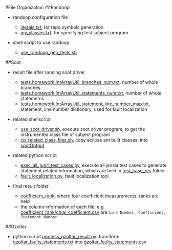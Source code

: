 #File Organization
##Randoop
- randoop configuration file
  - [literals.txt](literals.txt), for repo symbols generation
  - [my_classes.txt](my_classes.txt), for specifying test subject program

- shell script to use randoop
  - [use_randoop_gen_tests.sh](use_randoop_gen_tests.sh)

##Soot
- result file after running soot driver
  - [tests.homework.IntArrayUtil_branches_num.txt](tests.homework.IntArrayUtil_branches_num.txt), number of whole branches
  - [tests.homework.IntArrayUtil_statements_num.txt](tests.homework.IntArrayUtil_statements_num.txt), number of whole statemetns
  - [tests.homework.IntArrayUtil_statement_line_number_map.txt](tests.homework.IntArrayUtil_statement_line_number_map.txt), statement, line number dictionary, used for fault localization

- related shellscript
  - [use_soot_driver.sh](use_soot_driver.sh), execute soot driver program, to get the instrumented class file of subject program
  - [cp_related_class_files.sh](cp_related_class_files.sh), copy eclipse ant built classes, into [sootOutput](sootOutput)

- related python script
  - [exec_all_junit_test_cases.py](exec_all_junit_test_cases.py), execute all janala test cases to generate statement related information, which are held in [test_case_res](test_case_res) folder
  - [fault_localization.py](fault_localization.py), fault localization tool

- final result folder
  - [coefficient_rank](coefficient_rank), where four coefficient measurements' ranks are held
  - the column information of each file, e.g [coefficient_rank/chiai_coefficient.csv](coefficient_rank/chiai_coefficient.csv) are `Line Number, Coefficient, Statement Number`

##Gzoltar
- python script [process_gzoltar_result.py](process_gzoltar_result.py) ,transform [gzoltar_faulty_statements.txt](gzoltar_faulty_statements.txt) into [gzoltar_faulty_statements.csv](gzoltar_faulty_statements.csv)
